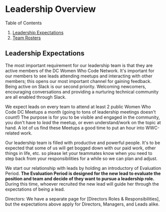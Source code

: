 # Leadership Overview

Table of Contents

1. [Leadership Expectations]()
1. [Team Rosters](https://github.com/womenwhocodedc/organization/blob/master/leadership-resources/our_leaders.md)

## Leadership Expectations

The most important requirement for our leadership team is that they are active members of the DC Women Who Code Network. It's important for our members to see leads attending meetups and interacting with other members; this opens our most important channel for gaining feedback. 
Being active on Slack is our second priority. Welcoming newcomers, encouraging conversations and providing a nurturing technical community are all enabled through Slack.

We expect leads on every team to attend at least 2 public Women Who Code DC Meetups a month (going to tons of leadership meetings doesn't count!) The purpose is for you to be visible and engaged in the community, you don't have to *lead* the meetup, or even understand/work on the topic at hand. A lot of us find these Meetups a good time to put an hour into WWC-related work. 

Our leadership team is filled with productive and powerful people. It's to be expected that some of us will get bogged down with our paid work, other things in life, etc. so please let your teammates know when you need to step back from your responsibilities for a while so we can plan and adjust. 

We start our relationship with leads by holding an introductory of Evaluation Period. **The Evaluation Period is designed for the new lead to evaluate the position and team and decide of they want to pursue a leadership role.** During this time, whoever recruited the new lead will guide her through the expectations of being a lead.

Directors: We have a separate page for [Directors Roles & Responsibilities], but the expectations above apply for Directors, Managers, and Leads alike. 
